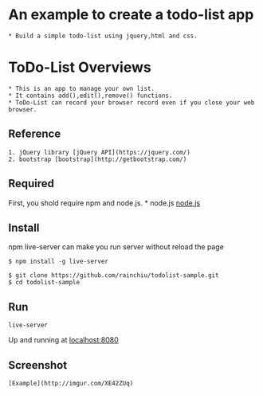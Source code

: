 # An example to create a todo-list app
	* Build a simple todo-list using jquery,html and css.
	
# ToDo-List Overviews
	* This is an app to manage your own list.
	* It contains add(),edit(),remove() functions.
	* ToDo-List can record your browser record even if you close your web browser.
	
## Reference
	1. jQuery library [jQuery API](https://jquery.com/)
	2. bootstrap [bootstrap](http://getbootstrap.com/)
	
## Required
First, you shold require npm and node.js.
	* node.js [node.js](https://nodejs.org/)

## Install
npm live-server can make you run server without reload the page
```
$ npm install -g live-server

```

```
$ git clone https://github.com/rainchiu/todolist-sample.git
$ cd todolist-sample

```
## Run
```
live-server

```
Up and running at [localhost:8080](http://127.0.0.1:8080/)

## Screenshot
	[Example](http://imgur.com/XE42ZUq)

